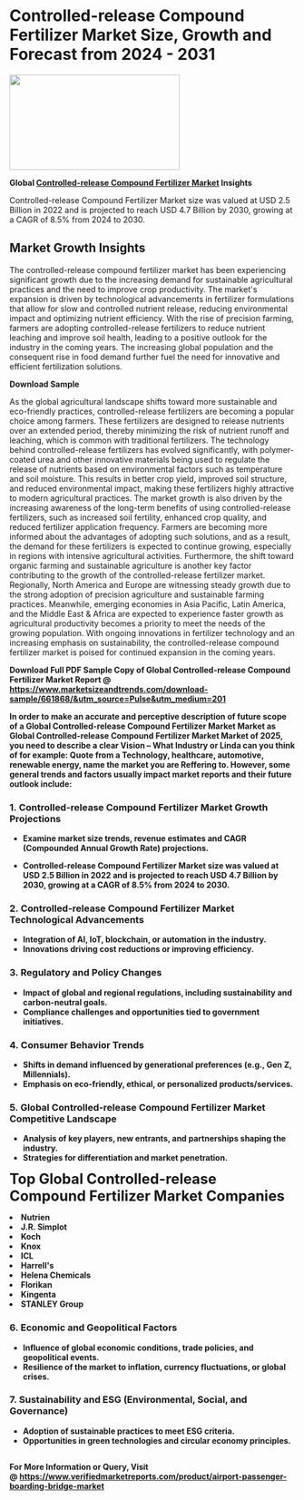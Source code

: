 <H1>Controlled-release Compound Fertilizer Market Size, Growth and Forecast from 2024 - 2031</H1><img class="aligncenter size-medium wp-image-584254" src="https://thirdeyenews.in/wp-content/uploads/2024/09/Global-Market-Research-300x168.jpeg" alt="" width="300" height="168" /><p><strong>Global&nbsp;<a href="https://www.marketsizeandtrends.com/download-sample/661868/&amp;utm_source=Pulse&amp;utm_medium=201">Controlled-release Compound Fertilizer Market</a> Insights</strong></p><p>Controlled-release Compound Fertilizer Market size was valued at USD 2.5 Billion in 2022 and is projected to reach USD 4.7 Billion by 2030, growing at a CAGR of 8.5% from 2024 to 2030.</p><p><h2>Market Growth Insights</h2> <p>The controlled-release compound fertilizer market has been experiencing significant growth due to the increasing demand for sustainable agricultural practices and the need to improve crop productivity. The market's expansion is driven by technological advancements in fertilizer formulations that allow for slow and controlled nutrient release, reducing environmental impact and optimizing nutrient efficiency. With the rise of precision farming, farmers are adopting controlled-release fertilizers to reduce nutrient leaching and improve soil health, leading to a positive outlook for the industry in the coming years. The increasing global population and the consequent rise in food demand further fuel the need for innovative and efficient fertilization solutions.</p> <p><strong>Download Sample</strong></p> <p>As the global agricultural landscape shifts toward more sustainable and eco-friendly practices, controlled-release fertilizers are becoming a popular choice among farmers. These fertilizers are designed to release nutrients over an extended period, thereby minimizing the risk of nutrient runoff and leaching, which is common with traditional fertilizers. The technology behind controlled-release fertilizers has evolved significantly, with polymer-coated urea and other innovative materials being used to regulate the release of nutrients based on environmental factors such as temperature and soil moisture. This results in better crop yield, improved soil structure, and reduced environmental impact, making these fertilizers highly attractive to modern agricultural practices. The market growth is also driven by the increasing awareness of the long-term benefits of using controlled-release fertilizers, such as increased soil fertility, enhanced crop quality, and reduced fertilizer application frequency. Farmers are becoming more informed about the advantages of adopting such solutions, and as a result, the demand for these fertilizers is expected to continue growing, especially in regions with intensive agricultural activities. Furthermore, the shift toward organic farming and sustainable agriculture is another key factor contributing to the growth of the controlled-release fertilizer market. Regionally, North America and Europe are witnessing steady growth due to the strong adoption of precision agriculture and sustainable farming practices. Meanwhile, emerging economies in Asia Pacific, Latin America, and the Middle East & Africa are expected to experience faster growth as agricultural productivity becomes a priority to meet the needs of the growing population. With ongoing innovations in fertilizer technology and an increasing emphasis on sustainability, the controlled-release compound fertilizer market is poised for continued expansion in the coming years.</p> <p><strong></p><p><span class=""><strong>Download Full PDF Sample Copy of Global Controlled-release Compound Fertilizer Market Report</strong> @ <a href="https://www.marketsizeandtrends.com/download-sample/661868/&amp;utm_source=Pulse&amp;utm_medium=201" target="_blank">https://www.marketsizeandtrends.com/download-sample/661868/&amp;utm_source=Pulse&amp;utm_medium=201</a></span></p><p>In order to make an accurate and perceptive description of future scope of a Global&nbsp;Controlled-release Compound Fertilizer Market Market as Global&nbsp;Controlled-release Compound Fertilizer Market Market of 2025, you need to describe a clear Vision &ndash; What Industry or Linda can you think of for example: Quote from a Technology, healthcare, automotive, renewable energy, name the market you are Reffering to. However, some general trends and factors usually impact market reports and their future outlook include:</p><h3>1.&nbsp;<strong>Controlled-release Compound Fertilizer Market Growth Projections</strong></h3><ul><li>Examine market size trends, revenue estimates and CAGR (Compounded Annual Growth Rate) projections.</li><li><p>Controlled-release Compound Fertilizer Market size was valued at USD 2.5 Billion in 2022 and is projected to reach USD 4.7 Billion by 2030, growing at a CAGR of 8.5% from 2024 to 2030.</p></li></ul><h3>2.&nbsp;<strong>Controlled-release Compound Fertilizer Market Technological Advancements</strong></h3><ul><li>Integration of AI, IoT, blockchain, or automation in the industry.</li><li>Innovations driving cost reductions or improving efficiency.</li></ul><h3>3.&nbsp;<strong>Regulatory and Policy Changes</strong></h3><ul><li>Impact of global and regional regulations, including sustainability and carbon-neutral goals.</li><li>Compliance challenges and opportunities tied to government initiatives.</li></ul><h3>4.&nbsp;<strong>Consumer Behavior Trends</strong></h3><ul><li>Shifts in demand influenced by generational preferences (e.g., Gen Z, Millennials).</li><li>Emphasis on eco-friendly, ethical, or personalized products/services.</li></ul><h3>5.&nbsp;<strong>Global Controlled-release Compound Fertilizer Market Competitive Landscape</strong></h3><ul><li>Analysis of key players, new entrants, and partnerships shaping the industry.</li><li>Strategies for differentiation and market penetration.</li></ul><p data-pm-slice="1 1 []"><span style="color: inherit; font-family: inherit; font-size: 25px;">Top Global Controlled-release Compound Fertilizer Market Companies</span></p><div class="" data-test-id=""><p><li>Nutrien</li><li> J.R. Simplot</li><li> Koch</li><li> Knox</li><li> ICL</li><li> Harrell's</li><li> Helena Chemicals</li><li> Florikan</li><li> Kingenta</li><li> STANLEY Group</li></p></div><h3>6.&nbsp;<strong>Economic and Geopolitical Factors</strong></h3><ul><li>Influence of global economic conditions, trade policies, and geopolitical events.</li><li>Resilience of the market to inflation, currency fluctuations, or global crises.</li></ul><h3>7.&nbsp;<strong>Sustainability and ESG (Environmental, Social, and Governance)</strong></h3><ul><li>Adoption of sustainable practices to meet ESG criteria.</li><li>Opportunities in green technologies and circular economy principles.</li></ul><h2><strong style="font-size: 14px;">For More Information or Query, Visit @&nbsp;</strong><a style="background-color: #ffffff; font-size: 14px;" href="https://www.marketsizeandtrends.com/report/controlled-release-compound-fertilizer-market/" target="_blank">https://www.verifiedmarketreports.com/product/airport-passenger-boarding-bridge-market</a></h2>
